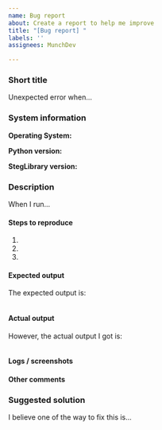 ```yaml
---
name: Bug report
about: Create a report to help me improve
title: "[Bug report] "
labels: ''
assignees: MunchDev

---
```


<!-- Hello users/developers, thank you for spending a few minutes to fill out this 'Bug report' form.
It will help me tremendously in improving the quality of the library. Please do take note that the
structure of the report should be strictly followed, otherwise I will close it immediately. -->

### Short title
<!-- Put a short description of the bug you are facing here. Be brief! -->

Unexpected error when...

### System information
<!-- Edit and fill in information about your machine.-->
<!-- Include OS version if possible -->

__Operating System:__

<!-- For Linux/MacOS, please do not use the pre-installed Python of the OS. Install a new one! -->

__Python version:__

<!-- Can be found when run: python3 -m StegLibrary --version -->

__StegLibrary version:__

### Description
<!-- In this section, try to be as detailed as possible, so that I can reproduce and get back to you! -->

When I run...

#### Steps to reproduce
<!-- Put detailed steps (of everything you do) so that I can reproduce the bug -->

1.

2.

3.

#### Expected output
<!-- Give your expected output, i.e. the outcome that you want when you use the feature. Use
code block if possible -->

The expected output is:

```python
```

#### Actual output
<!-- Give your expected output, i.e. the outcome that you want when you use the feature. Use
code block if possible -->
However, the actual output I got is:
```python
```

#### Logs / screenshots
<!-- As of now, I have not implemented logging functionality for the library. However, it would be nice
if you can give the traceback (or its screenshots) -->

#### Other comments
<!-- Have anything else to note but not asked above? Put them in this sub-section -->

### Suggested solution
<!-- If you have any idea to fix this, please include it here. I'd love to see it and it may even help me
deliver the fix faster! And if you have FIXED the bug on your side, you can even open a PR! -->
I believe one of the way to fix this is...

<!-- That's it! Thank you for spending some time to make this bug report, I will try to get back to you
as soon as I receive it. However, if the bug is non-critical, please understand that I will have to do
'higher priority' tasks first. -->

